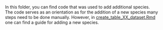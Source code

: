 In this folder, you can find code that was used to add additional species. The code serves as an orientation as for the addition of a new species many steps need to be done manually. However, in [create_table_XX_dataset.Rmd](create_table_XX_dataset.Rmd) one can find a guide for adding a new species.


